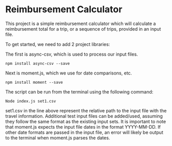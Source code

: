 # Reimbursement Calculator

This project is a simple reimbursement calculator which will calculate a reimbursement total for a trip, or a sequence of trips, provided in an input file. 

To get started, we need to add 2 project libraries: 

The first is async-csv, which is used to process our input files.

    npm install async-csv --save

Next is moment.js, which we use for date comparisons, etc. 

    npm install moment --save

The script can be run from the terminal using the following command: 

    Node index.js set1.csv

set1.csv in the line above represent the relative path to the input file with the travel information. Additional test input files can be added/used, assuming they follow the same format as the existing input sets. It is important to note that moment.js expects the input file dates in the format YYYY-MM-DD. If other date formats are passed in the input file, an error will likely be output to the terminal when moment.js parses the dates.